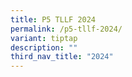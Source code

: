 ```yaml
---
title: P5 TLLF 2024
permalink: /p5-tllf-2024/
variant: tiptap
description: ""
third_nav_title: "2024"
---
```

